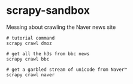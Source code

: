 # scrapy-sandbox
Messing about crawling the Naver news site

```
# tutorial command
scrapy crawl dmoz

# get all the h3s from bbc news
scrapy crawl bbc

# get a garbled stream of unicode from Naver™
scrapy crawl naver
```
